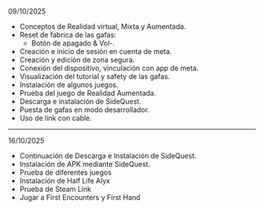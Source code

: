 09/10/2025
- Conceptos de Realidad virtual, Mixta y Aumentada.
- Reset de fabrica de las gafas:
	- Botón de apagado & Vol-.
- Creación e inicio de sesión en cuenta de meta.
- Creación y edición de zona segura.
- Conexión del dispositivo, vinculación con app de meta.
- Visualización del tutorial y safety de las gafas.
- Instalación de algunos juegos.
- Prueba del juego de Realidad Aumentada.
- Descarga e instalación de SideQuest.
- Puesta de gafas en modo desarrollador.
- Uso de link con cable.
--------------
16/10/2025
- Continuación de Descarga e Instalación de SideQuest.
- Instalación de APK mediante SideQuest.
- Prueba de diferentes juegos 
- Instalación de Half Life Alyx
- Prueba de Steam Link
- Jugar a First Encounters y First Hand
